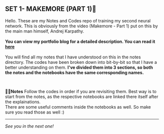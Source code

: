 ## SET 1- MAKEMORE (PART 1)🔗


Hello. These are my Notes and Codes repo of training my second neural network. This is obviously from the video (Makemore - Part 1) put on this by the main man himself, Andrej Karpathy.   \
\
**You can view my portfolio blog for a detailed description. You can read it [here](https://muzzammil-ai.netlify.app/personal-projects)** \
\
You will find all my notes that I have understood on this in the notes directory. The codes have been broken down into bit-by-bit so that I have a better understanding on them. **I've divided them into 3 sections, so both the notes and the notebooks have the same corresponding names.**

&nbsp;

**✍🏻Notes**
Follow the codes in order if you are revisiting them. Best way is to start from the notes, as the respective notebooks are linked there itself after the explainations. \
There are some useful comments inside the notebooks as well. So make sure you read those as well :)

-------

*See you in the next one!*